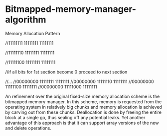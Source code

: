 # Bitmapped-memory-manager-algorithm

Memory Allocation Pattern

//11111111 11111111 11111111

//11111110 11111111 11111111

//11111100 11111111 11111111

//if all bits for 1st section become 0 proceed to next section


//...
//00000000 11111111 11111111
//00000000 11111110 11111111
//00000000 11111100 11111111
//00000000 11111000 11111111


An refinement over the original fixed-size memory allocation scheme is the bitmapped memory manager. In this scheme, memory is requested from the operating system in relatively big chunks and memory allocation is achieved by carving out from these chunks. Deallocation is done by freeing the entire block at a single go, thus sealing off any potential leaks. Yet another advantage of this approach is that it can support array versions of the new and delete operations.
